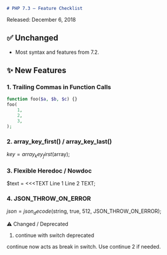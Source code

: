 ```markdown
# PHP 7.3 – Feature Checklist
```

Released: December 6, 2018

## ✅ Unchanged
- Most syntax and features from 7.2.

## ✨ New Features

### 1. Trailing Commas in Function Calls
```php
function foo($a, $b, $c) {}
foo(
    1,
    2,
    3,
);
```

### 2. array_key_first() / array_key_last()

$key = array_key_first($array);

### 3. Flexible Heredoc / Nowdoc

$text = <<<TEXT
Line 1
Line 2
TEXT;

### 4. JSON_THROW_ON_ERROR

$json = json_decode($string, true, 512, JSON_THROW_ON_ERROR);

⚠️ Changed / Deprecated

1. continue with switch deprecated

continue now acts as break in switch. Use continue 2 if needed.